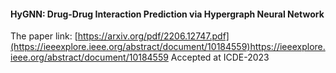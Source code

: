 #### HyGNN: Drug-Drug Interaction Prediction via Hypergraph Neural Network
The paper link: [https://arxiv.org/pdf/2206.12747.pdf](https://ieeexplore.ieee.org/abstract/document/10184559)https://ieeexplore.ieee.org/abstract/document/10184559
Accepted at ICDE-2023
